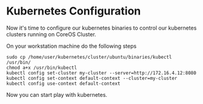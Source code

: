 # Kubernetes Configuration

Now it's time to configure our kubernetes binaries to control our kubernetes clusters running on CoreOS Cluster. 

On your workstation machine do the following steps

```sudo cp /home/user/kubernetes/cluster/ubuntu/binaries/kubectl /usr/bin/```  
```chmod a+x /usr/bin/kubectl```  
```kubectl config set-cluster my-cluster --server=http://172.16.4.12:8080```  
```kubectl config set-context default-context --cluster=my-cluster```  
```kubectl config use-context default-context```  

Now you can start play with kubernetes.